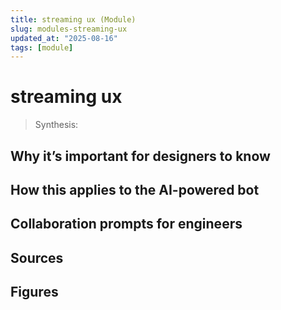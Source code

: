 ```yaml
---
title: streaming ux (Module)
slug: modules-streaming-ux
updated_at: "2025-08-16"
tags: [module]
---
```


# streaming ux

> Synthesis:

## Why it’s important for designers to know

## How this applies to the AI-powered bot

## Collaboration prompts for engineers

## Sources

## Figures

